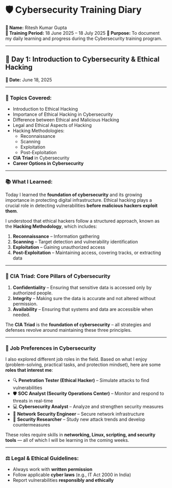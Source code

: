 # 🛡️ Cybersecurity Training Diary  
**👤 Name:** Ritesh Kumar Gupta  
**📅 Training Period:** 18 June 2025 – 18 July 2025 
**🎯 Purpose:** To document my daily learning and progress during the Cybersecurity training program.

---

## 🔖 Day 1: Introduction to Cybersecurity & Ethical Hacking  
**📅 Date:** June 18, 2025  

---

### 🧠 Topics Covered:
- Introduction to Ethical Hacking  
- Importance of Ethical Hacking in Cybersecurity  
- Difference between Ethical and Malicious Hacking  
- Legal and Ethical Aspects of Hacking  
- Hacking Methodologies:
  - Reconnaissance
  - Scanning
  - Exploitation
  - Post-Exploitation  
- **CIA Triad** in Cybersecurity  
- **Career Options in Cybersecurity**

---

### 📚 What I Learned:

Today I learned the **foundation of cybersecurity** and its growing importance in protecting digital infrastructure. Ethical hacking plays a crucial role in detecting vulnerabilities **before malicious hackers exploit them**.

I understood that ethical hackers follow a structured approach, known as the **Hacking Methodology**, which includes:
1. **Reconnaissance** – Information gathering
2. **Scanning** – Target detection and vulnerability identification
3. **Exploitation** – Gaining unauthorized access
4. **Post-Exploitation** – Maintaining access, covering tracks, or extracting data

---

### 🔐 CIA Triad: Core Pillars of Cybersecurity

1. **Confidentiality** – Ensuring that sensitive data is accessed only by authorized people.  
2. **Integrity** – Making sure the data is accurate and not altered without permission.  
3. **Availability** – Ensuring that systems and data are accessible when needed.  

The **CIA Triad** is the **foundation of cybersecurity** – all strategies and defenses revolve around maintaining these three principles.

---

### 💼 Job Preferences in Cybersecurity

I also explored different job roles in the field. Based on what I enjoy (problem-solving, practical tasks, and protection mindset), here are some **roles that interest me**:

- 🔍 **Penetration Tester (Ethical Hacker)** – Simulate attacks to find vulnerabilities  
- 🛡️ **SOC Analyst (Security Operations Center)** – Monitor and respond to threats in real-time  
- 💻 **Cybersecurity Analyst** – Analyze and strengthen security measures  
- 🔐 **Network Security Engineer** – Secure network infrastructure  
- 🧠 **Security Researcher** – Study new attack trends and develop countermeasures  

These roles require skills in **networking, Linux, scripting, and security tools** — all of which I will be learning in the coming weeks.

---

### ⚖️ Legal & Ethical Guidelines:
- Always work with **written permission**
- Follow applicable **cyber laws** (e.g., IT Act 2000 in India)
- Report vulnerabilities **responsibly and ethically**
